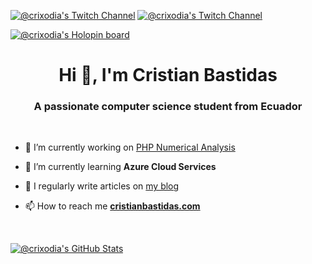 [![@crixodia's Twitch Channel](<https://img.shields.io/badge/Twitter-1DA1F2?style=for-the-badge&logo=twitter&logoColor=white>)](https://www.twitter.com/crixodia) [![@crixodia's Twitch Channel](<https://img.shields.io/badge/LinkedIn-0077B5?style=for-the-badge&logo=linkedin&logoColor=white>)](https://www.linkedin.com/in/crixodia)

[![@crixodia's Holopin board](https://holopin.me/crixodia)](https://holopin.io/@crixodia)

<h1 align="center">Hi 🫡, I'm Cristian Bastidas</h1>
<h3 align="center">A passionate computer science student from Ecuador</h3>

</br>

- 🔭 I’m currently working on [PHP Numerical Analysis](https://github.com/crixodia/php-numerical-analysis)

- 🌱 I’m currently learning **Azure Cloud Services**

- 📝 I regularly write articles on [my blog](https://cristianbastidas.com/blog/)

- 📫 How to reach me **[cristianbastidas.com](https://cristianbastidas.com)**
  
</br>

[![@crixodia's GitHub Stats](https://github-readme-streak-stats.herokuapp.com/?user=crixodia&theme=github-dark-blue&hide_border=true)](https://github.com/crixodia)

